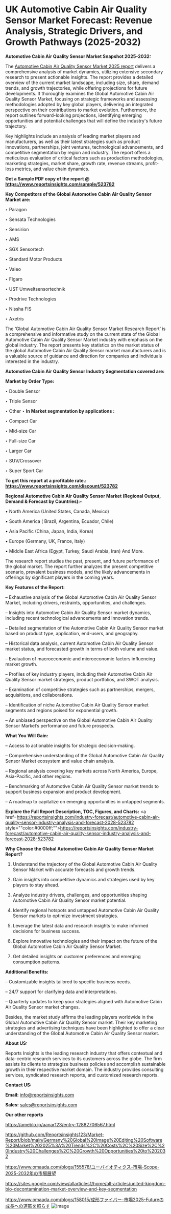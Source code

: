 # UK Automotive Cabin Air Quality Sensor Market Forecast: Revenue Analysis, Strategic Drivers, and Growth Pathways (2025-2032)

<strong>Automotive Cabin Air Quality Sensor Market Snapshot 2025-2032:</strong>

The <a href=https://www.reportsinsights.com/sample/523782>Automotive Cabin Air Quality Sensor Market 2025 report</a> delivers a comprehensive analysis of market dynamics, utilizing extensive secondary research to present actionable insights. The report provides a detailed overview of the current market landscape, including size, share, demand trends, and growth trajectories, while offering projections for future developments. It thoroughly examines the Global Automotive Cabin Air Quality Sensor Market, focusing on strategic frameworks and assessing methodologies adopted by key global players, delivering an integrated perspective on their contributions to market evolution. Furthermore, the report outlines forward-looking projections, identifying emerging opportunities and potential challenges that will define the industry's future trajectory.

Key highlights include an analysis of leading market players and manufacturers, as well as their latest strategies such as product innovations, partnerships, joint ventures, technological advancements, and competitive segmentation by region and industry. The report offers a meticulous evaluation of critical factors such as production methodologies, marketing strategies, market share, growth rate, revenue streams, profit-loss metrics, and value chain dynamics.

<strong>Get a Sample PDF copy of the report @ <a href=https://www.reportsinsights.com/sample/523782 style=color:#0000ff;>https://www.reportsinsights.com/sample/523782</a></strong>

<strong>Key Competitors of the Global Automotive Cabin Air Quality Sensor Market are:</strong>

‣ Paragon

‣ Sensata Technologies

‣ Sensirion

‣ AMS

‣ SGX Sensortech

‣ Standard Motor Products

‣ Valeo

‣ Figaro

‣ UST Umweltsensortechnik

‣ Prodrive Technologies

‣ Nissha FIS

‣ Axetris

The ‘Global Automotive Cabin Air Quality Sensor Market Research Report’ is a comprehensive and informative study on the current state of the Global Automotive Cabin Air Quality Sensor Market industry with emphasis on the global industry. The report presents key statistics on the market status of the global Automotive Cabin Air Quality Sensor market manufacturers and is a valuable source of guidance and direction for companies and individuals interested in the industry.

<strong>Automotive Cabin Air Quality Sensor Industry Segmentation covered are:</strong>

<strong>Market by Order Type: </strong>

‣ Double Sensor

‣ Triple Sensor

‣ Other
‣ 
<strong>In Market segmentation by applications :</strong>

‣ Compact Car

‣ Mid-size Car

‣ Full-size Car

‣ Larger Car

‣ SUV/Crossover

‣ Super Sport Car

<strong>To get this report at a profitable rate.: <a href=https://www.reportsinsights.com/discount/523782 style=color:#0000ff;>https://www.reportsinsights.com/discount/523782</a></strong>

<strong>Regional Automotive Cabin Air Quality Sensor Market (Regional Output, Demand &amp; Forecast by Countries):-</strong>

• North America (United States, Canada, Mexico)

• South America ( Brazil, Argentina, Ecuador, Chile)

• Asia Pacific (China, Japan, India, Korea)

• Europe (Germany, UK, France, Italy)

• Middle East Africa (Egypt, Turkey, Saudi Arabia, Iran) And More.

The research report studies the past, present, and future performance of the global market. The report further analyzes the present competitive scenario, prevalent business models, and the likely advancements in offerings by significant players in the coming years.

<strong>Key Features of the Report:</strong>

– Exhaustive analysis of the Global Automotive Cabin Air Quality Sensor Market, including drivers, restraints, opportunities, and challenges.

– Insights into Automotive Cabin Air Quality Sensor market dynamics, including recent technological advancements and innovation trends.

– Detailed segmentation of the Automotive Cabin Air Quality Sensor market based on product type, application, end-users, and geography.

– Historical data analysis, current Automotive Cabin Air Quality Sensor market status, and forecasted growth in terms of both volume and value.

– Evaluation of macroeconomic and microeconomic factors influencing market growth.

– Profiles of key industry players, including their Automotive Cabin Air Quality Sensor market strategies, product portfolios, and SWOT analysis.

– Examination of competitive strategies such as partnerships, mergers, acquisitions, and collaborations.

– Identification of niche Automotive Cabin Air Quality Sensor market segments and regions poised for exponential growth.

– An unbiased perspective on the Global Automotive Cabin Air Quality Sensor Market’s performance and future prospects.

<strong>What You Will Gain:</strong>

– Access to actionable insights for strategic decision-making.

– Comprehensive understanding of the Global Automotive Cabin Air Quality Sensor Market ecosystem and value chain analysis.

– Regional analysis covering key markets across North America, Europe, Asia-Pacific, and other regions.

– Benchmarking of Automotive Cabin Air Quality Sensor market trends to support business expansion and product development.

– A roadmap to capitalize on emerging opportunities in untapped segments.

<strong>Explore the Full Report Description, TOC, Figures, and Charts:</strong>
<a href=https://reportsinsights.com/industry-forecast/automotive-cabin-air-quality-sensor-industry-analysis-and-forecast-2028-523782 style=""color:#0000ff;"">https://reportsinsights.com/industry-forecast/automotive-cabin-air-quality-sensor-industry-analysis-and-forecast-2028-523782</a>

<strong>Why Choose the Global Automotive Cabin Air Quality Sensor Market Report?</strong>

1. Understand the trajectory of the Global Automotive Cabin Air Quality Sensor Market with accurate forecasts and growth trends.

2. Gain insights into competitive dynamics and strategies used by key players to stay ahead.

3. Analyze industry drivers, challenges, and opportunities shaping Automotive Cabin Air Quality Sensor market potential.

4. Identify regional hotspots and untapped Automotive Cabin Air Quality Sensor markets to optimize investment strategies.

5. Leverage the latest data and research insights to make informed decisions for business success.

6. Explore innovative technologies and their impact on the future of the Global Automotive Cabin Air Quality Sensor Market.

7. Get detailed insights on customer preferences and emerging consumption patterns.

<strong>Additional Benefits:</strong>

– Customizable insights tailored to specific business needs.

– 24/7 support for clarifying data and interpretations.

– Quarterly updates to keep your strategies aligned with Automotive Cabin Air Quality Sensor market changes.

Besides, the market study affirms the leading players worldwide in the Global Automotive Cabin Air Quality Sensor market. Their key marketing strategies and advertising techniques have been highlighted to offer a clear understanding of the Global Automotive Cabin Air Quality Sensor market.

<strong><strong>About US</strong>:</strong>

Reports Insights is the leading research industry that offers contextual and data-centric research services to its customers across the globe. The firm assists its clients to strategize business policies and accomplish sustainable growth in their respective market domain. The industry provides consulting services, syndicated research reports, and customized research reports.

<strong>Contact US:</strong>

<p class=><b>Email:</b> <a href=mailto:info@reportsinsights.com>info@reportsinsights.com</a></p>
<p class=><b>Sales:</b> <a href=mailto:sales@reportsinsights.com>sales@reportsinsights.com</a></p>

<strong>Our other reports</strong>

<a href=https://ameblo.jp/aanar123/entry-12882706567.html>https://ameblo.jp/aanar123/entry-12882706567.html</a>

<a href=https://github.com/Reportsinsights123/Market-Report/blob/main/Germany%20Global%20Image%20Editing%20Software%20Market%202025%3A%20Trends%2C%20Costs%2C%20Size%2C%20Industry%20Challenges%2C%20Growth%20Opportunities%20to%202032>https://github.com/Reportsinsights123/Market-Report/blob/main/Germany%20Global%20Image%20Editing%20Software%20Market%202025%3A%20Trends%2C%20Costs%2C%20Size%2C%20Industry%20Challenges%2C%20Growth%20Opportunities%20to%202032</a>

<a href=https://www.omaada.com/blogs/155578/ユーバイオティクス-市場-Scope-2025-2032年の市場展望>https://www.omaada.com/blogs/155578/ユーバイオティクス-市場-Scope-2025-2032年の市場展望</a>

<a href=https://sites.google.com/view/allarticles1/home/all-articles/united-kingdom-bio-decontamination-market-overview-and-key-segmentation>https://sites.google.com/view/allarticles1/home/all-articles/united-kingdom-bio-decontamination-market-overview-and-key-segmentation</a>

<a href=https://www.omaada.com/blogs/158015/成形ファイバー-市場2025-Futureの成長への道筋を照らす>https://www.omaada.com/blogs/158015/成形ファイバー-市場2025-Futureの成長への道筋を照らす</a>
![image](https://github.com/user-attachments/assets/c153cabb-77ce-4f1a-8fc4-ce5581854dee)
